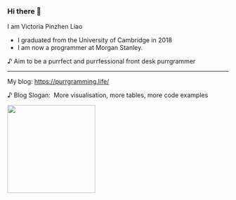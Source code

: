 ### Hi there 👋

 
I am Victoria Pinzhen Liao

- I graduated from the University of Cambridge in 2018
- I am now a programmer at Morgan Stanley. 

♪ Aim to be a purrfect and purrfessional front desk purrgrammer

--------------

My blog: https://purrgramming.life/

♪ Blog Slogan:  More visualisation, more tables, more code examples 

 
<img src="https://cdn-icons-png.flaticon.com/512/2890/2890315.png" width="200"   />
